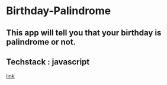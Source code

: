# Birthday-Palindrome
## This app will tell you that your birthday is palindrome or not.
## Techstack : javascript
[link](https://birthdaypalindrome2.netlify.app/)

